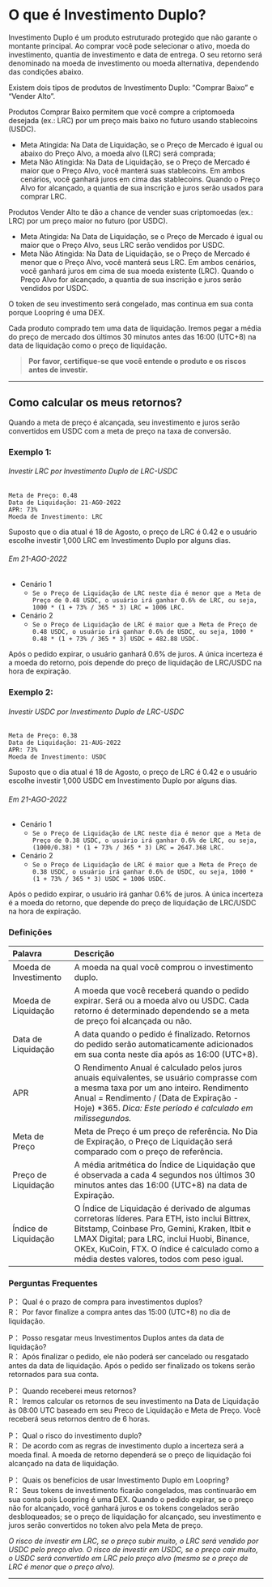 # O que é Investimento Duplo?

Investimento Duplo é um produto estruturado protegido que não garante o montante principal. Ao comprar você pode selecionar o ativo, moeda do investimento, quantia de investimento e data de entrega. O seu retorno será denominado na moeda de investimento ou moeda alternativa, dependendo das condições abaixo.

Existem dois tipos de produtos de Investimento Duplo: “Comprar Baixo” e “Vender Alto”.

Produtos Comprar Baixo permitem que você compre a criptomoeda desejada (ex.: LRC) por um preço mais baixo no futuro usando stablecoins (USDC).

- Meta Atingida: Na Data de Liquidação, se o Preço de Mercado é igual ou abaixo do Preço Alvo, a moeda alvo (LRC) será comprada;
- Meta Não Atingida: Na Data de Liquidação, se o Preço de Mercado é maior que o Preço Alvo, você manterá suas stablecoins.
Em ambos cenários, você ganhará juros em cima das stablecoins. Quando o Preço Alvo for alcançado, a quantia de sua inscrição e juros serão usados para comprar LRC.

Produtos Vender Alto te dão a chance de vender suas criptomoedas (ex.: LRC) por um preço maior no futuro (por USDC).

- Meta Atingida: Na Data de Liquidação, se o Preço de Mercado é igual ou maior que o Preço Alvo, seus LRC serão vendidos por USDC.
- Meta Não Atingida: Na Data de Liquidação, se o Preço de Mercado é menor que o Preço Alvo, você manterá seus LRC.
Em ambos cenários, você ganhará juros em cima de sua moeda existente (LRC). Quando o Preço Alvo for alcançado, a quantia de sua inscrição e juros serão vendidos por USDC.

O token de seu investimento será congelado, mas continua em sua conta porque Loopring é uma DEX.

Cada produto comprado tem uma data de liquidação. Iremos pegar a média do preço de mercado dos últimos 30 minutos antes das 16:00 (UTC+8) na data de liquidação como o preço de liquidação.

> **Por favor, certifique-se que você entende o produto e os riscos antes de investir.**
***

## Como calcular os meus retornos?

Quando a meta de preço é alcançada, seu investimento e juros serão convertidos em USDC com a meta de preço na taxa de conversão.

### Exemplo 1:
###### Investir LRC por Investimento Duplo de LRC-USDC 

```text 
Meta de Preço: 0.48  
Data de Liquidação: 21-AGO-2022  
APR: 73% 
Moeda de Investimento: LRC
```

Suposto que o dia atual é 18 de Agosto, o preço de LRC é 0.42 e o usuário escolhe investir 1,000 LRC em Investimento Duplo por alguns dias.

###### Em 21-AGO-2022

- Cenário 1
  - `Se o Preço de Liquidação de LRC neste dia é menor que a Meta de Preço de 0.48 USDC, o usuário irá ganhar 0.6% de LRC, ou seja, 1000 * (1 + 73% / 365 * 3) LRC = 1006 LRC.`
- Cenário 2
  - `Se o Preço de Liquidação de LRC é maior que a Meta de Preço de 0.48 USDC, o usuário irá ganhar 0.6% de USDC, ou seja, 1000 * 0.48 * (1 + 73% / 365 * 3) USDC = 482.88 USDC.`

Após o pedido expirar, o usuário ganhará 0.6% de juros. A única incerteza é a moeda do retorno, pois depende do preço de liquidação de LRC/USDC na hora de expiração.

### Exemplo 2:

###### Investir USDC por Investimento Duplo de LRC-USDC

```text 
Meta de Preço: 0.38 
Data de Liquidação: 21-AUG-2022  
APR: 73% 
Moeda de Investimento: USDC  
```

Suposto que o dia atual é 18 de Agosto, o preço de LRC é 0.42 e o usuário escolhe investir 1,000 USDC em Investimento Duplo por alguns dias.

###### Em 21-AGO-2022

- Cenário 1
  - `Se o Preço de Liquidação de LRC neste dia é menor que a Meta de Preço de 0.38 USDC, o usuário irá ganhar 0.6% de LRC, ou seja, (1000/0.38) * (1 + 73% / 365 * 3) LRC = 2647.368 LRC.`
- Cenário 2
  - `Se o Preço de Liquidação de LRC é maior que a Meta de Preço de 0.38 USDC, o usuário irá ganhar 0.6% de USDC, ou seja, 1000 * (1 + 73% / 365 * 3) USDC = 1006 USDC. `

Após o pedido expirar, o usuário irá ganhar 0.6% de juros. A única incerteza é a moeda do retorno, que depende do preço de liquidação de LRC/USDC na hora de expiração.

### Definições

| Palavra | Descrição |
| :------------ | :------------ |
| Moeda de Investimento  | A moeda na qual você comprou o investimento duplo.  |
| Moeda de Liquidação  | A moeda que você receberá quando o pedido expirar. Será ou a moeda alvo ou USDC. Cada retorno é determinado dependendo se a meta de preço foi alcançada ou não.  |
| Data de Liquidação  | A data quando o pedido é finalizado. Retornos do pedido serão automaticamente adicionados em sua conta neste dia após as 16:00 (UTC+8). |
| APR  | O Rendimento Anual é calculado pelos juros anuais equivalentes, se usuário comprasse com a mesma taxa por um ano inteiro. Rendimento Anual = Rendimento / (Data de Expiração - Hoje) *365. *Dica: Este período é calculado em milissegundos.* |
| Meta de Preço  | Meta de Preço é um preço de referência. No Dia de Expiração, o Preço de Liquidação será comparado com o preço de referência.  |
| Preço de Liquidação  | A média aritmética do Índice de Liquidação que é observada a cada 4 segundos nos últimos 30 minutos antes das 16:00 (UTC+8) na data de Expiração.  |
| Índice de Liquidação  | O Índice de Liquidação é derivado de algumas corretoras líderes. Para ETH, isto inclui Bittrex, Bitstamp, Coinbase Pro, Gemini, Kraken, Itbit e LMAX Digital; para LRC, inclui Huobi, Binance, OKEx, KuCoin, FTX. O índice é calculado como a média destes valores, todos com peso igual. |

### Perguntas Frequentes

P： Qual é o prazo de compra para investimentos duplos?  
R： Por favor finalize a compra antes das 15:00 (UTC+8) no dia de liquidação.

P： Posso resgatar meus Investimentos Duplos antes da data de liquidação?  
R： Após finalizar o pedido, ele não poderá ser cancelado ou resgatado antes da data de liquidação. Após o pedido ser finalizado os tokens serão retornados para sua conta.

P： Quando receberei meus retornos?  
R： Iremos calcular os retornos de seu investimento na Data de Liquidação às 08:00 UTC baseado em seu Preco de Liquidação e Meta de Preço. Você receberá seus retornos dentro de 6 horas.

P： Qual o risco do investimento duplo?  
R： De acordo com as regras de investimento duplo a incerteza será a moeda final. A moeda de retorno dependerá se o preço de liquidação foi alcançado na data de liquidação.

P： Quais os benefícios de usar Investimento Duplo em Loopring?  
R： Seus tokens de investimento ficarão congelados, mas continuarão em sua conta pois Loopring é uma DEX. Quando o pedido expirar, se o preço não for alcançado, você ganhará juros e os tokens congelados serão desbloqueados; se o preço de liquidação for alcançado, seu investimento e juros serão convertidos no token alvo pela Meta de preço.

*O risco de investir em LRC, se o preço subir muito, o LRC será vendido por USDC pelo preço alvo.
O risco de investir em USDC, se o preço cair muito, o USDC será convertido em LRC pelo preço alvo (mesmo se o preço de LRC é menor que o preço alvo).*
***
